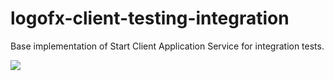 # logofx-client-testing-integration
Base implementation of Start Client Application Service for integration tests.

<img src=https://ci.appveyor.com/api/projects/status/github/logofx/logofx-client-testing-integration>
